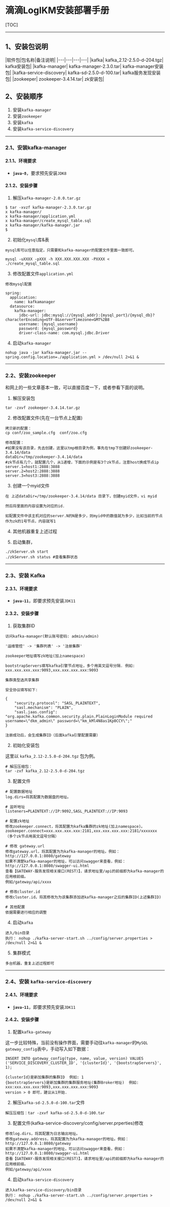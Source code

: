 # 滴滴LogIKM安装部署手册

[TOC]

---

## 1、安装包说明

|软件包|包名称|备注说明|
|---|---|---|---|
|kafka| kafka_2.12-2.5.0-d-204.tgz| kafka安装包|
|kafka-manager| kafka-manager-2.3.0.tar| kafka-manager安装包|
|kafka-service-discovery| kafka-sd-2.5.0-d-100.tar| kafka服务发现安装包|
|zookeeper| zookeeper-3.4.14.tar| zk安装包|

## 2、安装顺序

1. 安装`kafka-manager`
2. 安装`zookeeper`
3. 安装`kafka`
4. 安装`kafka-service-discovery`

---

### 2.1、安装kafka-manager

#### 2.1.1、环境要求

- **`java-8`**，要求预先安装`JDK8`

#### 2.1.2、安装步骤

1. 解压`kafka-manager-2.0.0.tar.gz`
```
$ tar -xvzf kafka-manager-2.3.0.tar.gz
x kafka-manager/
x kafka-manager/application.yml
x kafka-manager/create_mysql_table.sql
x kafka-manager/kafka-manager.jar
$
```

2. 初始化`mysql`库&表
```
mysql库可以任意指定，只需要和kafka-manager的配置文件里面一致即可。

mysql -uXXXX -pXXX -h XXX.XXX.XXX.XXX -PXXXX < ./create_mysql_table.sql
```

3. 修改配置文件`application.yml`

```
修改mysql配置

spring:
  application:
    name: kafkamanager
  datasource:
    kafka-manager:
      jdbc-url: jdbc:mysql://{mysql_addr}:{mysql_port}/{mysql_db}?characterEncoding=UTF-8&serverTimezone=GMT%2B8
      username: {mysql_username}
      password: {mysql_password}
      driver-class-name: com.mysql.jdbc.Driver
```

4. 启动`kafka-manager`
```
nohup java -jar kafka-manager.jar --spring.config.location=./application.yml > /dev/null 2>&1 &
```

---

### 2.2、安装zookeeper

和网上的一些文章基本一致，可以直接百度一下，或者参看下面的说明。

1. 解压安装包
```
tar -zxvf zookeeper-3.4.14.tar.gz
```


2. 修改配置文件(先在一台节点上配置)
```
拷贝新的配置：
cp conf/zoo_sample.cfg  conf/zoo.cfg

修改配置：
#如果没有该目录，先去创建，这里以tmp根目录为例，事先在tmp下创建好zookeeper-3.4.14/data
dataDir=/tmp/zookeeper-3.4.14/data  
#zk节点有几个，就配置几个，从1递增，下面的示例是有3个zk节点，注意host换成节点ip
server.1=host1:2888:3888
server.2=host2:2888:3888
server.3=host3:2888:3888
```

3. 创建一个myid文件
```
在 上述dataDir=/tmp/zookeeper-3.4.14/data 目录下，创建myid文件，vi myid

然后将里面的内容设置为对应的id.

如配置文件中该主机对应的server.N的N是多少，则myid中的数值就为多少，比如当前的节点作为zk的1号节点，内容就写1
```

4. 其他机器重复上述过程

5. 启动集群，
```
./zkServer.sh start
./zkServer.sh status #查看集群状态
```

---

### 2.3、安装 Kafka

#### 2.3.1、环境要求

- **`java-11`**，即要求预先安装`JDK11`

#### 2.3.2、安装步骤

1. 获取集群ID

```shell
访问kafka-manager(默认账号密码: admin/admin)

'运维管控' -> '集群列表' -> '注册集群'

zookeeper地址填写zk地址(加上namespace)

bootstrapServers填写kafka引擎节点地址，多个用英文逗号分隔. 例如: xxx.xxx.xxx.xxx:9093,xxx.xxx.xxx.xxx:9093

集群类型选共享集群

安全协议填写如下:

{
	"security.protocol": "SASL_PLAINTEXT",
	"sasl.mechanism": "PLAIN",
	"sasl.jaas.config": "org.apache.kafka.common.security.plain.PlainLoginModule required username=\"dkm_admin\" password=\"km_kMl4N8as1Kp0CCY\";"
}

注册成功后，会生成集群ID（后面kafka引擎配置需要）

```

2. 初始化安装包

这里以 `kafka_2.12-2.5.0-d-204.tgz` 包为例。

```shell
# 解压压缩包：
tar -zxf kafka_2.12-2.5.0-d-204.tgz
```

3. 配置文件

```shell
# 配置数据地址
log.dirs=将其配置为数据盘的地址。

# 监听地址
listeners=PLAINTEXT://IP:9092,SASL_PLAINTEXT://IP:9093

# 配置zk地址
修改zookeeper.connect，将其配置为kafka集群的zk地址(加上namespace)。
zookeeper.connect=xxx.xxx.xxx.xxx:2181,xxx.xxx.xxx.xxx:2181/xxxxxxx （多个zk节点用英文逗号分隔）

# 修改 gateway.url
修改gateway.url，将其配置为为kafka-manager的地址。例如：http://127.0.0.1:8080/gateway
如果不清楚kafka-manager的地址，可以访问swagger来查看，例如：http://127.0.0.1:8080/swagger-ui.html
查看【GATEWAY-服务发现相关接口(REST)】，请求地址里/api的前缀即为kafka-manager的应用根前缀。
例如/gateway/api/xxxx

# 修改cluster.id
修改cluster.id，将其修改为为该集群添加进kafka-manager之后的集群ID(上述集群ID)

# 其他配置
依据需要进行相应的调整

```

4. 启动`kafka`

```
进入/bin目录
执行： nohup ./kafka-server-start.sh ../config/server.properties > /dev/null 2>&1 &
```

5. 集群模式

```
多台机器，重复上述过程即可
```

---

### 2.4、安装 `kafka-service-discovery`

#### 2.4.1、环境要求

- **`java-11`**，即要求预先安装`JDK11`

#### 2.4.2、安装步骤

1. 配置`kafka-gateway`

这一步比较特殊，当前没有操作界面，需要手动往`kafka-manager`的`MySQL  gateway_config`表中，手动写入如下数据：

```
INSERT INTO gateway_config(type, name, value, version) VALUES ('SERVICE_DISCOVERY_CLUSTER_ID', '{clusterId}', '{bootstrapServers}', 1);

{clusterId}是新加集群的集群ID  例如: 1
{bootstrapServers}是新加集群的集群服务地址(集群Broker地址)  例如: xxx:xxx.xxx.xxx:9093,xxx.xxx.xxx.xxx:9093
version > 0 即可，建议从1开始.
```

2. 解压`kafka-sd-2.5.0-d-100.tar`文件

```
解压压缩包：tar -zxvf kafka-sd-2.5.0-d-100.tar
```

3. 配置文件(kafka-service-discovery/config/server.prperties)修改

```
修改log.dirs，将其配置为日志输出地址。
修改gateway.address，将其配置为为kafka-manager的地址。例如：http://127.0.0.1:8080/gateway
如果不清楚kafka-manager的地址，可以访问swagger来查看，例如：http://127.0.0.1:8080/swagger-ui.html
查看【GATEWAY-服务发现相关接口(REST)】，请求地址里/api的前缀即为kafka-manager的应用根前缀。
例如/gateway/api/xxxx
```

4. 启动`kafka-service-discovery`

```
进入kafka-service-discovery/bin目录
执行： nohup ./kafka-server-start.sh ../config/server.properties > /dev/null 2>&1 &
```
